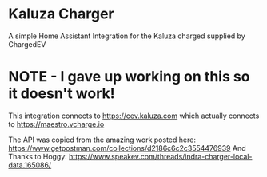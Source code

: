 # Kaluza Charger
A simple Home Assistant Integration for the Kaluza charged supplied by ChargedEV

# NOTE - I gave up working on this so it doesn't work!

This integration connects to https://cev.kaluza.com which actually connects to https://maestro.vcharge.io

The API was copied from the amazing work posted here: https://www.getpostman.com/collections/d2186c6c2c3554476939 
And Thanks to Hoggy: https://www.speakev.com/threads/indra-charger-local-data.165086/

